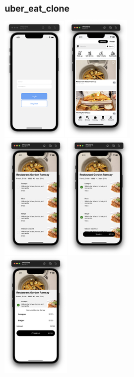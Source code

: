 # uber_eat_clone
<div style={{display: inline}}>
  <img src="/assets/images_readme/1.png" width="190" />
  <img src="/assets/images_readme/2.png" width="200" />
  <img src="/assets/images_readme/3.png" width="200" />
  <img src="/assets/images_readme/4.png" width="200" />
  <img src="/assets/images_readme/5.png" width="200" />
<div>
